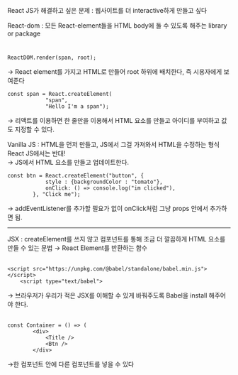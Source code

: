 React JS가 해결하고 싶은 문제 : 웹사이트를 더 interactive하게 만들고 싶다

React-dom : 모든 React-element들을 HTML body에 둘 수 있도록 해주는 library or package

#

```
ReactDOM.render(span, root);
```

&#8594; React element를 가지고 HTML로 만들어 root 하위에 배치한다, 즉 시용자에게 보여준다

```
const span = React.createElement(
            "span",
            "Hello I'm a span");
```

&#8594; 리액트를 이용하면 한 줄만을 이용해서 HTML 요소를 만들고 아이디를 부여하고 값도 지정할 수 있다.
</br>

Vanilla JS : HTML을 먼저 만들고, JS에서 그걸 가져와서 HTML을 수정하는 형식
React JS에서는 반대!
</br> &#8594; JS에서 HTML 요소를 만들고 업데이트한다.
</br>

```
const btn = React.createElement("button", {
            style : {backgroundColor : "tomato"},
            onClick: () => console.log("im clicked"),
        }, "Click me");
```

&#8594; addEventListener를 추가할 필요가 없이 onClick처럼 그냥 props 안에서 추가하면 됨.

---

JSX : createElement를 쓰지 않고 컴포넌트를 통해 조금 더 깔끔하게 HTML 요소를 만들 수 있는 문법
&#8594; React Element를 반환하는 함수
</br>
</br>

```
<script src="https://unpkg.com/@babel/standalone/babel.min.js"></script>
    <script type="text/babel">
```

&#8594; 브라우저가 우리가 적은 JSX를 이해할 수 있게 바꿔주도록 Babel을 install 해주어야 한다.
</br>
</br>

```
const Container = () => (
        <div>
            <Title />
            <Btn />
        </div>
```

&#8594;한 컴포넌트 안에 다른 컴포넌트를 넣을 수 있다
